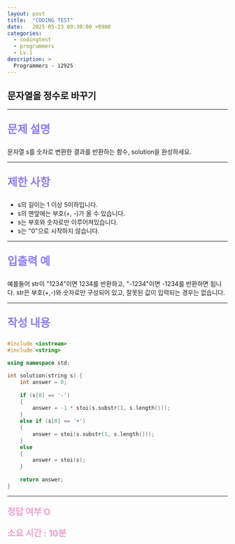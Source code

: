 ```yaml
---
layout: post
title:  "CODING TEST"
date:   2025-05-23 09:30:00 +0900
categories:
  - codingtest
  - programmers
  - Lv.1
description: >
  Programmers - 12925
---
```

## 문자열을 정수로 바꾸기

---

<p style = "color:#8f7cee; font-size:25px; font-weight:bold">
문제 설명
</p>

문자열 s를 숫자로 변환한 결과를 반환하는 함수, solution을 완성하세요.

---

<p style = "color:#8f7cee; font-size:25px; font-weight:bold">
제한 사항
</p>

- s의 길이는 1 이상 5이하입니다.
- s의 맨앞에는 부호(+, -)가 올 수 있습니다.
- s는 부호와 숫자로만 이루어져있습니다.
- s는 "0"으로 시작하지 않습니다.

---

<p style = "color:#8f7cee; font-size:25px; font-weight:bold">
입출력 예
</p>

예를들어 str이 "1234"이면 1234를 반환하고, "-1234"이면 -1234를 반환하면 됩니다.
str은 부호(+,-)와 숫자로만 구성되어 있고, 잘못된 값이 입력되는 경우는 없습니다.

---

<p style = "color:#8f7cee; font-size:25px; font-weight:bold">
작성 내용
</p>

```C++
#include <iostream>
#include <string>

using namespace std;

int solution(string s) {
    int answer = 0;
    
    if (s[0] == '-')
    {
        answer = -1 * stoi(s.substr(1, s.length()));
    }
    else if (s[0] == '+')
    {
        answer = stoi(s.substr(1, s.length()));
    }
    else 
    {
        answer = stoi(s);
    }
    
    return answer;
}
```

---

<p style = "color:#ed9ece; font-size:20px; font-weight:bold">
정답 여부 O
</p>

<p style = "color:#ed9ece; font-size:20px; font-weight:bold">
소요 시간 : 10분
</p>
